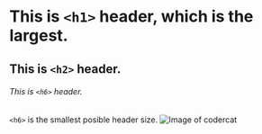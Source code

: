 # This is `<h1>` header, which is the largest.
## This is `<h2>` header.
###### This is `<h6>` header.
`<h6>`  is the smallest posible header size.
![Image of codercat](https://octodex.github.com/images/codercat.jpg)
